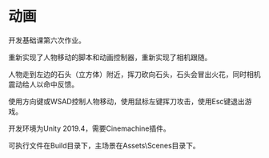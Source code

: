 # 动画

开发基础课第六次作业。

重新实现了人物移动的脚本和动画控制器，重新实现了相机跟随。

人物走到左边的石头（立方体）附近，挥刀砍向石头，石头会冒出火花，同时相机震动给人以命中反馈。

使用方向键或WSAD控制人物移动，使用鼠标左键挥刀攻击，使用Esc键退出游戏。

开发环境为Unity 2019.4，需要Cinemachine插件。

可执行文件在Build目录下，主场景在Assets\Scenes目录下。